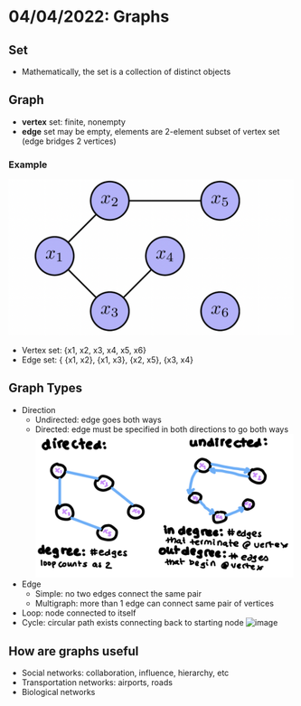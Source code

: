 # 04/04/2022: Graphs

## Set
- Mathematically, the set is a collection of distinct objects

## Graph
- **vertex** set: finite, nonempty
- **edge** set may be empty, elements are 2-element subset of vertex set (edge bridges 2 vertices)

### Example
![image](/Images/graph.png)
- Vertex set: {x1, x2, x3, x4, x5, x6}
- Edge set: { {x1, x2}, {x1, x3}, {x2, x5}, {x3, x4}

## Graph Types
- Direction
    - Undirected: edge goes both ways 
    - Directed: edge must be specified in both directions to go both ways
![image](/Images/degree.jpg)
- Edge 
    - Simple: no two edges connect the same pair 
    - Multigraph: more than 1 edge can connect same pair of vertices
- Loop: node connected to itself
- Cycle: circular path exists connecting back to starting node
![image](/Images/cycle.jpg)

## How are graphs useful
- Social networks: collaboration, influence, hierarchy, etc
- Transportation networks: airports, roads
- Biological networks